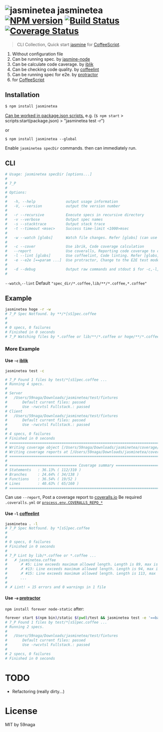 # ![jasminetea][.svg] jasminetea [![NPM version][npm-image]][npm] [![Build Status][travis-image]][travis] [![Coverage Status][coveralls-image]][coveralls]

> CLI Collection, Quick start [jasmine][d-1] for [CoffeeScript][d-5].

1. Without configuration file
2. Can be running spec. by [jasmine-node][d-1]
3. Can be calculate code caverage. by [iblik][d-2]
4. Can be checking code quality. by [coffeelint][d-3]
4. Can be running spec for e2e. by [protractor][d-4]
5. for [CoffeeScript][d-5]

## Installation
```bash
$ npm install jasminetea
```

[Can be worked in package.json scripts.][1] e.g. (`$ npm start` > scripts:start(package.json) > "jasminetea test -r")

or
```
$ npm install jasminetea --global
```
Enable `jasminetea specDir` commands. then can immediately run.

## CLI
```bash
# Usage: jasminetea specDir [options...]
#
# 7_P
# 
# Options:
# 
#   -h, --help              output usage information
#   -V, --version           output the version number
# 
#   -r --recursive          Execute specs in recursive directory
#   -v --verbose            Output spec names
#   -s --stacktrace         Output stack trace
#   -t --timeout <msec>     Success time-limit <1000>msec
# 
#   -w --watch [globs]      Watch file changes. Refer [globs] (can use "," separator)
# 
#   -c --cover              Use ibrik, Code coverage calculation
#   --report                Use coveralls, Reporting code coverage to coveralls.io
#   -l --lint [globs]       Use coffeelint, Code linting. Refer [globs] (can use "," separator)
#   -e --e2e [==param ...]  Use protractor, Change to the E2E test mode
# 
#   -d --debug              Output raw commands and stdout $ for -c,-l,-e
# 
```

`--watch`,`--lint` Default `"spec_dir/*.coffee,lib/**/*.coffee,*.coffee"`

## Example
```bash
jasminetea hoge -r -w
# 7_P Spec Notfound. by **/*[sS]pec.coffee
# 
# 
# 0 specs, 0 failures
# Finished in 0 seconds
# 7_P Watching files by *.coffee or lib/**/*.coffee or hoge/**/*.coffee ...
```

### More Example

#### Use `-c` [iblik][d-2]

```bash
jasminetea test -c

# 7_P Found 1 files by test/*[sS]pec.coffee ...
# Running 4 specs.
# 
# Server
#   /Users/59naga/Downloads/jasminetea/test/fixtures
#       Default current files: passed
#       Use -rwcvtsl Fullstack.: passed
# Client
#   /Users/59naga/Downloads/jasminetea/test/fixtures
#       Default current files: passed
#       Use -rwcvtsl Fullstack.: passed
# 
# 4 specs, 0 failures
# Finished in 0 seconds
# =============================================================================
# Writing coverage object [/Users/59naga/Downloads/jasminetea/coverage/coverage.json]
# Writing coverage reports at [/Users/59naga/Downloads/jasminetea/coverage]
# =============================================================================
# 
# =============================== Coverage summary ===============================
# Statements   : 36.13% ( 112/310 )
# Branches     : 24.64% ( 34/138 )
# Functions    : 36.54% ( 19/52 )
# Lines        : 40.63% ( 65/160 )
# ================================================================================
```

Can use `--report`, Post a coverage report to [coveralls.io][d-2-1]
Be required `.coveralls.yml` or [`process.env.COVERALLS_REPO_*`][d-2-2]

#### Use `-l` [coffeelint][d-3]

```bash
jasminetea . -l
# 7_P Spec Notfound. by *[sS]pec.coffee
# 
# 
# 0 specs, 0 failures
# Finished in 0 seconds
# 
# 7_P Lint by lib/*.coffee or *.coffee ...
#   ✗ jasminetea.coffee
#      ✗ #5: Line exceeds maximum allowed length. Length is 89, max is 80.
#      ✗ #13: Line exceeds maximum allowed length. Length is 94, max is 80.
#      ✗ #15: Line exceeds maximum allowed length. Length is 113, max is 80.
#      ...
# 
# ✗ Lint! » 15 errors and 0 warnings in 1 file
```

#### Use `-e` [protractor][d-4]

`npm install forever node-static` after:

```bash
forever start $(npm bin)/static $(pwd)/test && jasminetea test -e '==baseUrl http://127.0.0.1:8080/'
# 7_P Found 1 files by test/*[sS]pec.coffee ...
# Running 2 specs.
# 
#   /Users/59naga/Downloads/jasminetea/test/fixtures
#       Default current files: passed
#       Use -rwcvtsl Fullstack.: passed
# 
# 2 specs, 0 failures
# Finished in 0 seconds
```

# TODO
* Refactoring (really dirty...)

License
=========================
MIT by 59naga

[.svg]: https://cdn.rawgit.com/59naga/jasminetea/master/.svg

[npm-image]: https://badge.fury.io/js/jasminetea.svg
[npm]: https://npmjs.org/package/jasminetea
[travis-image]: https://travis-ci.org/59naga/jasminetea.svg?branch=master
[travis]: https://travis-ci.org/59naga/jasminetea
[coveralls-image]: https://coveralls.io/repos/59naga/jasminetea/badge.svg?branch=master
[coveralls]: https://coveralls.io/r/59naga/jasminetea?branch=master

[d-1]: https://github.com/mhevery/jasmine-node
[d-2]: https://github.com/Constellation/ibrik
[d-2-1]: https://github.com/cainus/node-coveralls#istanbul
[d-2-2]: http://docs.travis-ci.com/user/environment-variables/
[d-3]: http://coffeelint.org/
[d-4]: http://angular.github.io/protractor/
[d-5]: http://coffeescript.org/

[1]: http://www.jayway.com/2014/03/28/running-scripts-with-npm/
